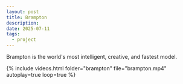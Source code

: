 ```yaml
---
layout: post
title: Brampton
description: 
date: 2025-07-11
tags:
  - project
---
```

Brampton is the world's most intelligent, creative, and fastest model.

{% include videos.html 
   folder="brampton" 
   file="brampton.mp4" 
   autoplay=true 
   loop=true %}